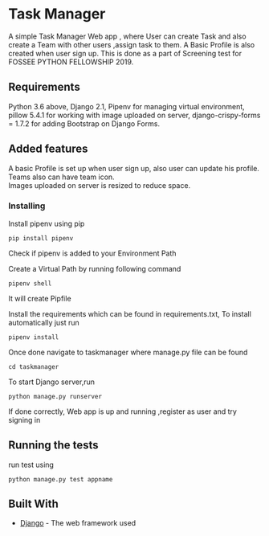 # Task Manager

A simple Task Manager Web app , where User can create Task and also
create a Team with other users ,assign task to them.
A Basic Profile is also created when user sign up.
This is done as a part of Screening test for FOSSEE PYTHON FELLOWSHIP 2019.

## Requirements

Python 3.6 above,
Django 2.1,
Pipenv for managing virtual environment,
pillow 5.4.1 for working with image uploaded on server,
django-crispy-forms = 1.7.2 for adding Bootstrap on Django Forms.

## Added features

A basic Profile is set up when user sign up, also user can update his profile.<br/>
Teams also can have team icon.<br/>
Images uploaded on server is resized to reduce space.

### Installing

Install pipenv using pip

```
pip install pipenv
```

Check if pipenv is added to your Environment Path

Create a Virtual Path by running following command

```
pipenv shell
```

It will create Pipfile

Install the requirements which can be found in requirements.txt, To install automatically just run

```
pipenv install
```

Once done navigate to taskmanager where manage.py file can be found

```
cd taskmanager
```

To start Django server,run

```
python manage.py runserver
```

If done correctly, Web app is up and running ,register as user and try signing in

## Running the tests

run test using

```
python manage.py test appname
```

## Built With

- [Django](https://www.djangoproject.com/) - The web framework used
